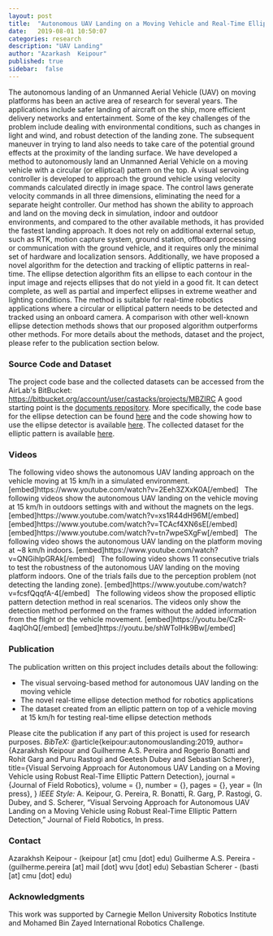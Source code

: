 ```yaml
---
layout: post
title:  "Autonomous UAV Landing on a Moving Vehicle and Real-Time Ellipse Detection"
date:   2019-08-01 10:50:07
categories: research
description: "UAV Landing"
author: "Azarkash  Keipour"
published: true
sidebar:  false
---
```


<div>
The autonomous landing of an Unmanned Aerial Vehicle (UAV) on moving platforms has been an active area of research for several years. The applications include safer landing of aircraft on the ship, more efficient delivery networks and entertainment. Some of the key challenges of the problem include dealing with environmental conditions, such as changes in light and wind, and robust detection of the landing zone. The subsequent maneuver in trying to land also needs to take care of the potential ground effects at the proximity of the landing surface. We have developed a method to autonomously land an Unmanned Aerial Vehicle on a moving vehicle with a circular (or elliptical) pattern on the top. A visual servoing controller is developed to approach the ground vehicle using velocity commands calculated directly in image space. The control laws generate velocity commands in all three dimensions, eliminating the need for a separate height controller. Our method has shown the ability to approach and land on the moving deck in simulation, indoor and outdoor environments, and compared to the other available methods, it has provided the fastest landing approach. It does not rely on additional external setup, such as RTK, motion capture system, ground station, offboard processing or communication with the ground vehicle, and it requires only the minimal set of hardware and localization sensors. Additionally, we have proposed a novel algorithm for the detection and tracking of elliptic patterns in real-time. The ellipse detection algorithm fits an ellipse to each contour in the input image and rejects ellipses that do not yield in a good fit. It can detect complete, as well as partial and imperfect ellipses in extreme weather and lighting conditions. The method is suitable for real-time robotics applications where a circular or elliptical pattern needs to be detected and tracked using an onboard camera. A comparison with other well-known ellipse detection methods shows that our proposed algorithm outperforms other methods. For more details about the methods, dataset and the project, please refer to the publication section below. <h3>Source Code and Dataset</h3> The project code base and the collected datasets can be accessed from the AirLab's BitBucket: <a href="https://bitbucket.org/account/user/castacks/projects/MBZIRC" target="_blank" rel="noopener">https://bitbucket.org/account/user/castacks/projects/MBZIRC</a> A good starting point is the <a href="https://bitbucket.org/castacks/mbzirc_documents/wiki/Home" target="_blank" rel="noopener">documents repository</a>. More specifically, the code base for the ellipse detection can be found <a href="https://bitbucket.org/castacks/mbzirc_commons/" target="_blank" rel="noopener">here</a> and the code showing how to use the ellipse detector is available <a href="https://bitbucket.org/castacks/mbzirc_decktrack" target="_blank" rel="noopener">here</a>. The collected dataset for the elliptic pattern is available <a href="http://bit.ly/airlabmbzdataset" target="_blank" rel="noopener">here</a>. <h3>Videos</h3> The following video shows the autonomous UAV landing approach on the vehicle moving at 15 km/h in a simulated environment. [embed]https://www.youtube.com/watch?v=2Eeh3ZXxK0A[/embed] &nbsp; The following videos show the autonomous UAV landing on the vehicle moving at 15 km/h in outdoors settings with and without the magnets on the legs. [embed]https://www.youtube.com/watch?v=xs1R44dH96M[/embed] [embed]https://www.youtube.com/watch?v=TCAcf4XN6sE[/embed] [embed]https://www.youtube.com/watch?v=tn7wpeSXgFw[/embed] &nbsp; The following video shows the autonomous UAV landing on the platform moving at ~8 km/h indoors. [embed]https://www.youtube.com/watch?v=QNGihlpGRAk[/embed] &nbsp; The following video shows 11 consecutive trials to test the robustness of the autonomous UAV landing on the moving platform indoors. One of the trials fails due to the perception problem (not detecting the landing zone). [embed]https://www.youtube.com/watch?v=fcsfQqqfA-4[/embed] &nbsp; The following videos show the proposed elliptic pattern detection method in real scenarios. The videos only show the detection method performed on the frames without the added information from the flight or the vehicle movement. [embed]https://youtu.be/CzR-4aqlOhQ[/embed] [embed]https://youtu.be/shWToIHk9Bw[/embed] <h3>Publication</h3> The publication written on this project includes details about the following: <ul> <li>The visual servoing-based method for autonomous UAV landing on the moving vehicle</li> <li>The novel real-time ellipse detection method for robotics applications</li> <li>The dataset created from an elliptic pattern on top of a vehicle moving at 15 km/h for testing real-time ellipse detection methods</li> </ul> Please cite the publication if any part of this project is used for research purposes. <em>BibTeX:</em> @article{keipour:autonomouslanding:2019, author={Azarakhsh Keipour and Guilherme A.S. Pereira and Rogerio Bonatti and Rohit Garg and Puru Rastogi and Geetesh Dubey and Sebastian Scherer}, title={Visual Servoing Approach for Autonomous UAV Landing on a Moving Vehicle using Robust Real-Time Elliptic Pattern Detection}, journal = {Journal of Field Robotics}, volume = {}, number = {}, pages = {}, year = {In press}, } <em>IEEE Style:</em> A. Keipour, G. Pereira, R. Bonatti, R. Garg, P. Rastogi, G. Dubey, and S. Scherer, “Visual Servoing Approach for Autonomous UAV Landing on a Moving Vehicle using Robust Real-Time Elliptic Pattern Detection,” Journal of Field Robotics, In press. <h3>Contact</h3> Azarakhsh Keipour - (keipour [at] cmu [dot] edu) Guilherme A.S. Pereira - (guilherme.pereira [at] mail [dot] wvu [dot] edu) Sebastian Scherer - (basti [at] cmu [dot] edu) <h3>Acknowledgments</h3> This work was supported by Carnegie Mellon University Robotics Institute and Mohamed Bin Zayed International Robotics Challenge.
</div>